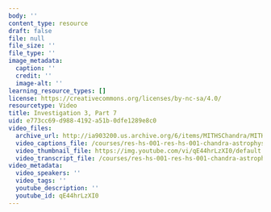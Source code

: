 ```yaml
---
body: ''
content_type: resource
draft: false
file: null
file_size: ''
file_type: ''
image_metadata:
  caption: ''
  credit: ''
  image-alt: ''
learning_resource_types: []
license: https://creativecommons.org/licenses/by-nc-sa/4.0/
resourcetype: Video
title: Investigation 3, Part 7
uid: e773cc69-d988-4192-a51b-0dfe1289e8c0
video_files:
  archive_url: http://ia903200.us.archive.org/6/items/MITHSChandra/MITHS_chandra_3_07_300k.mp4
  video_captions_file: /courses/res-hs-001-res-hs-001-chandra-astrophysics-institute/qE44hrLzXI0_captions.webvtt
  video_thumbnail_file: https://img.youtube.com/vi/qE44hrLzXI0/default.jpg
  video_transcript_file: /courses/res-hs-001-res-hs-001-chandra-astrophysics-institute/qE44hrLzXI0_transcript.pdf
video_metadata:
  video_speakers: ''
  video_tags: ''
  youtube_description: ''
  youtube_id: qE44hrLzXI0
---
```

